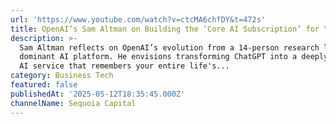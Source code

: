 ```yaml
---
url: 'https://www.youtube.com/watch?v=ctcMA6chfDY&t=472s'
title: OpenAI’s Sam Altman on Building the ‘Core AI Subscription’ for Your Life
description: >-
  Sam Altman reflects on OpenAI’s evolution from a 14-person research lab to a
  dominant AI platform. He envisions transforming ChatGPT into a deeply personal
  AI service that remembers your entire life's...
category: Business Tech
featured: false
publishedAt: '2025-05-12T18:35:45.000Z'
channelName: Sequoia Capital
---
```


